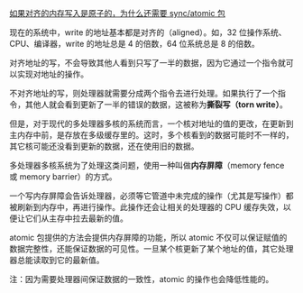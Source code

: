 
[如果对齐的内存写入是原子的，为什么还需要 sync/atomic 包](https://dave.cheney.net/2018/01/06/if-aligned-memory-writes-are-atomic-why-do-we-need-the-sync-atomic-package)

现在的系统中，write 的地址基本都是对齐的（aligned）。如，32 位操作系统、CPU、编译器，write 的地址总是 4 的倍数，64 位系统总是 8 的倍数。

对齐地址的写，不会导致其他人看到只写了一半的数据，因为它通过一个指令就可以实现对地址的操作。

不对齐地址的写，则处理器就需要分成两个指令去进行处理。如果执行了一个指令，其他人就会看到更新了一半的错误的数据，这被称为**撕裂写（torn write）**。

但是，对于现代的多处理器多核的系统而言，一个核对地址的值的更改，在更新到主内存中前，是存放在多级缓存里的。这时，多个核看到的数据可能时不一样的，其它核可能还没看到更新的数据，还在使用旧的数据。

多处理器多核系统为了处理这类问题，使用一种叫做**内存屏障**（memory fence 或 memory barrier）的方式。

一个写内存屏障会告诉处理器，必须等它管道中未完成的操作（尤其是写操作）都被刷新到内存中，再进行操作。此操作还会让相关的处理器的 CPU 缓存失效，以便让它们从主存中拉去最新的值。

atomic 包提供的方法会提供内存屏障的功能，所以 atomic 不仅可以保证赋值的数据完整性，还能保证数据的可见性。一旦某个核更新了某个地址的值，其它处理器总能读取到它的最新值。

注：因为需要处理器间保证数据的一致性，atomic 的操作也会降低性能的。

